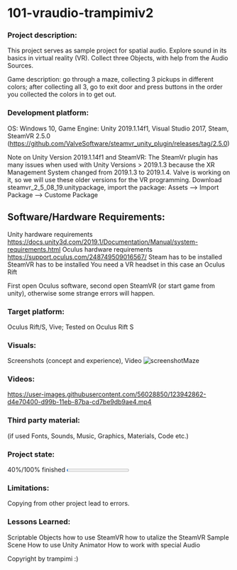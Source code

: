 
# 101-vraudio-trampimiv2

### Project description: 
This project serves as sample project for spatial audio. 
Explore sound in its basics in virtual reality (VR). Collect three Objects, with help from the Audio Sources. 

Game description:
go through a maze, collecting 3 pickups in different colors; after collecting all 3, go to exit door and press buttons in the order you collected the colors in to get out.

### Development platform: 
OS: Windows 10, Game Engine: Unity 2019.1.14f1, Visual Studio 2017, Steam,
SteamVR 2.5.0 (https://github.com/ValveSoftware/steamvr_unity_plugin/releases/tag/2.5.0)

Note on Unity Version 2019.1.14f1 and SteamVR: The SteamVr plugin has many issues when used with Unity Versions > 2019.1.3 because the XR Management System changed from 2019.1.3 to 2019.1.4. Valve is working on it, so we will use these older versions for the VR programming.
Download steamvr_2_5_08_19.unitypackage, import the package: Assets --> Import Package --> Custome Package

## Software/Hardware Requirements: 
Unity hardware requirements https://docs.unity3d.com/2019.1/Documentation/Manual/system-requirements.html 
Oculus hardware requirements https://support.oculus.com/248749509016567/
Steam has to be installed
SteamVR has to be installed
You need a VR headset in this case an Oculus Rift

First open Oculus software, second open SteamVR (or start game from unity), otherwise some strange errors will happen. 


### Target platform: 
Oculus Rift/S, Vive; 
Tested on Oculus Rift S

### Visuals: 
Screenshots (concept and experience), Video
![screenshotMaze](https://user-images.githubusercontent.com/56028850/123547248-52becb80-d760-11eb-8907-f258b4abccb3.JPG)

### Videos:
https://user-images.githubusercontent.com/56028850/123942862-d4e70400-d99b-11eb-87ba-cd7be9db9ae4.mp4


### Third party material: 
(if used Fonts, Sounds, Music, Graphics, Materials, Code etc.)

### Project state: 
40%/100% finished
<progress max="100" value="2"></progress>

### Limitations: 
Copying from other project lead to errors. 

### Lessons Learned:
Scriptable Objects
how to use SteamVR
how to utalize the SteamVR Sample Scene
How to use Unity Animator
How to work with special Audio


Copyright by trampimi :)
